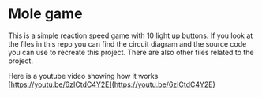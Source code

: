 # Mole game

This is a simple reaction speed game with 10 light up buttons.
If you look at the files in this repo you can find the circuit diagram
and the source code you can use to recreate this project. There are also
other files related to the project.

Here is a youtube video showing how it works
[https://youtu.be/6zICtdC4Y2E](https://youtu.be/6zICtdC4Y2E)
